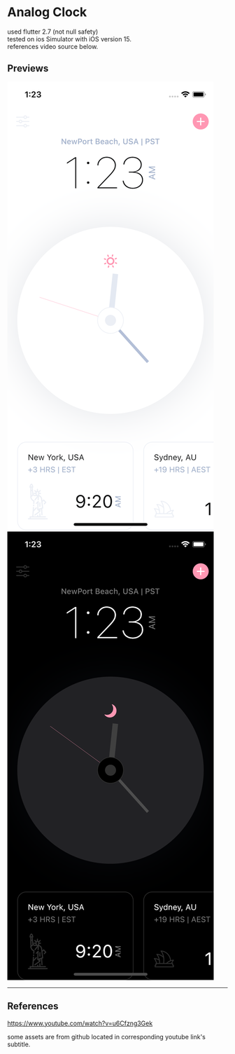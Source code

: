 # Analog Clock

used flutter 2.7 (not null safety)  
tested on ios Simulator with iOS version 15.  
references video source below.

## Previews

![light_mode_preview](./light_mode_preview.png)
![dark_mode_preview](./dark_mode_preview.png)


---

## References
https://www.youtube.com/watch?v=u6Cfzng3Gek

some assets are from github located in corresponding youtube link's subtitle.
